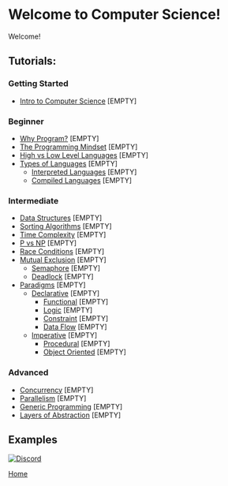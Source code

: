 # Welcome to Computer Science!
Welcome!

## Tutorials:

### Getting Started
- [Intro to Computer Science]() [EMPTY]

### Beginner
- [Why Program?]() [EMPTY]
- [The Programming Mindset]() [EMPTY]
- [High vs Low Level Languages]() [EMPTY]
- [Types of Languages]() [EMPTY]
    - [Interpreted Languages]() [EMPTY]
    - [Compiled Languages]() [EMPTY]

### Intermediate
- [Data Structures]() [EMPTY]
- [Sorting Algorithms]() [EMPTY]
- [Time Complexity](tutorials/CS_time_complexity.md) [EMPTY]
- [P vs NP]() [EMPTY]
- [Race Conditions]() [EMPTY]
- [Mutual Exclusion]() [EMPTY]
    - [Semaphore]() [EMPTY]
    - [Deadlock]() [EMPTY]
- [Paradigms]() [EMPTY]
    - [Declarative]() [EMPTY]
        - [Functional]() [EMPTY]
        - [Logic]() [EMPTY]
        - [Constraint]() [EMPTY]
        - [Data Flow]() [EMPTY]
    - [Imperative]() [EMPTY]
        - [Procedural]() [EMPTY]
        - [Object Oriented]() [EMPTY]

### Advanced
- [Concurrency]() [EMPTY]
- [Parallelism]() [EMPTY]
- [Generic Programming]() [EMPTY]
- [Layers of Abstraction]() [EMPTY]

## Examples

[![Discord](https://img.shields.io/discord/609993365832073217?color=7289da&label=discord)](https://discord.gg/Sw3npy4)

[Home](https://bvanseg.github.io)